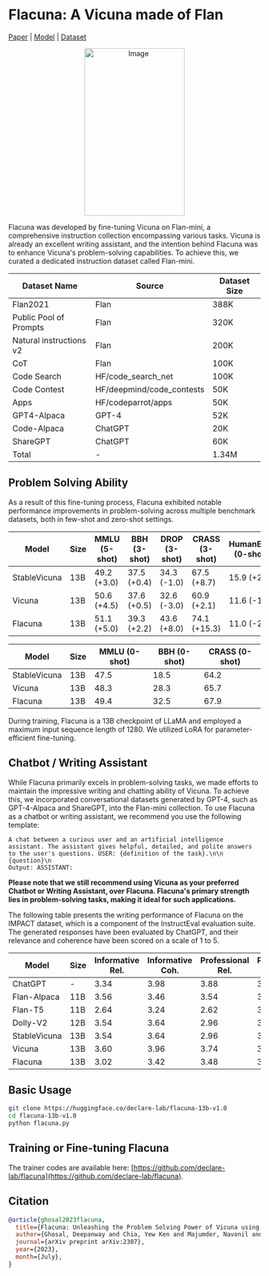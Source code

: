 # Flacuna: A Vicuna made of Flan

[Paper]() | [Model](https://huggingface.co/declare-lab/flacuna-13b-v1.0) | [Dataset](https://huggingface.co/declare-lab/flan-mini)

<p align="center">

<img src="https://declare-lab.net/assets/images/logos/flacuna5.png" alt="Image" width="200" height="335">

</p>

Flacuna was developed by fine-tuning Vicuna on Flan-mini, a comprehensive instruction collection encompassing various tasks. Vicuna is already an excellent writing assistant, and the intention behind Flacuna was to enhance Vicuna's problem-solving capabilities. To achieve this, we curated a dedicated instruction dataset called Flan-mini.

| Dataset Name                | Source                 | Dataset Size |
|-----------------------------|------------------------|--------------|
| Flan2021                    | Flan                   | 388K         |
| Public Pool of Prompts      | Flan                   | 320K         |
| Natural instructions v2     | Flan                   | 200K         |
| CoT                         | Flan                   | 100K         |
| Code Search                 | HF/code_search_net | 100K         |
| Code Contest                | HF/deepmind/code_contests      | 50K          |
| Apps                        | HF/codeparrot/apps      | 50K          |
| GPT4-Alpaca                 | GPT-4                  | 52K          |
| Code-Alpaca                 | ChatGPT                | 20K          |
| ShareGPT                    | ChatGPT                | 60K          |
| Total                       | -                      | 1.34M        |

## Problem Solving Ability

As a result of this fine-tuning process, Flacuna exhibited notable performance improvements in problem-solving across multiple benchmark datasets, both in few-shot and zero-shot settings.

| **Model** | **Size** | **MMLU (5-shot)** | **BBH (3-shot)** | **DROP (3-shot)** | **CRASS (3-shot)** | **HumanEval (0-shot)** | **Avg.** |
| --- | --- | --- | --- | --- | --- | --- | --- |
| StableVicuna | 13B | 49.2 (+3.0) | 37.5 (+0.4) | 34.3 (-1.0) | 67.5 (+8.7) | 15.9 (+2.5) | 40.9 (+2.7) |
| Vicuna | 13B | 50.6 (+4.5) | 37.6 (+0.5) | 32.6 (-3.0) | 60.9 (+2.1) | 11.6 (-1.8) | 38.7 (+0.6) |
| Flacuna | 13B | 51.1 (+5.0) | 39.3 (+2.2) | 43.6 (+8.0) | 74.1 (+15.3) | 11.0 (-2.4) | 43.8 (+5.6) |

| **Model** | **Size** | **MMLU (0-shot)** | **BBH (0-shot)** | **CRASS (0-shot)** |
| --- | --- | --- | --- | --- |
| StableVicuna | 13B | 47.5 | 18.5 | 64.2 |
| Vicuna | 13B | 48.3 | 28.3 | 65.7 |
| Flacuna | 13B | 49.4 | 32.5 | 67.9 |


During training, Flacuna is a 13B checkpoint of LLaMA and employed a maximum input sequence length of 1280. We utilized LoRA for parameter-efficient fine-tuning.

## Chatbot / Writing Assistant

While Flacuna primarily excels in problem-solving tasks, we made efforts to maintain the impressive writing and chatting ability of Vicuna. To achieve this, we incorporated conversational datasets generated by GPT-4, such as GPT-4-Alpaca and ShareGPT, into the Flan-mini collection.
To use Flacuna as a chatbot or writing assistant, we recommend you use the following template:

```
A chat between a curious user and an artificial intelligence assistant. The assistant gives helpful, detailed, and polite answers to the user's questions. USER: {definition of the task}.\n\n
{question}\n
Output: ASSISTANT:

```
**Please note that we still recommend using Vicuna as your preferred Chatbot or Writing Assistant, over Flacuna. Flacuna's primary strength lies in problem-solving tasks, making it ideal for such applications.**

The following table presents the writing performance of Flacuna on the IMPACT dataset, which is a component of the InstructEval evaluation suite. The generated responses have been evaluated by ChatGPT, and their relevance and coherence have been scored on a scale of 1 to 5.


| **Model** | **Size** | **Informative Rel.** | **Informative Coh.** | **Professional Rel.** | **Professional Coh.** | **Argumentative Rel.** | **Argumentative Coh.** | **Creative Rel.** | **Creative Coh.** | **Avg. Rel.** | **Avg. Coh.** |
| --- | --- | --- | --- | --- | --- | --- | --- | --- | --- | --- | --- |
| ChatGPT | - | 3.34 | 3.98 | 3.88 | 3.96 | 3.96 | 3.82 | 3.92 | 3.94 | 3.78 | 3.93 |
| Flan-Alpaca | 11B | 3.56 | 3.46 | 3.54 | 3.70 | 3.22 | 3.28 | 3.70 | 3.40 | 3.51 | 3.46 |
| Flan-T5 | 11B | 2.64 | 3.24 | 2.62 | 3.22 | 2.54 | 3.40 | 2.50 | 2.72 | 2.58 | 3.15 |
| Dolly-V2 | 12B | 3.54 | 3.64 | 2.96 | 3.74 | 3.66 | 3.20 | 3.02 | 3.18 | 3.30 | 3.44 |
| StableVicuna | 13B | 3.54 | 3.64 | 2.96 | 3.74 | 3.30 | 3.20 | 3.02 | 3.18 | 3.21 | 3.44 |
| Vicuna | 13B | 3.60 | 3.96 | 3.74 | 3.82 | 3.82 | 3.56 | 3.82 | 3.92 | 3.75 | 3.82 |
| Flacuna | 13B | 3.02 | 3.42 | 3.48 | 3.52 | 3.38 | 3.02 | 3.92 | 3.80 | 3.45 | 3.44 |


## Basic Usage
```bash
git clone https://huggingface.co/declare-lab/flacuna-13b-v1.0
cd flacuna-13b-v1.0
python flacuna.py
```
## Training or Fine-tuning Flacuna

The trainer codes are available here: [https://github.com/declare-lab/flacuna](https://github.com/declare-lab/flacuna).

## Citation

```bibtex
@article{ghosal2023flacuna,
  title={Flacuna: Unleashing the Problem Solving Power of Vicuna using FLAN Fine-Tuning},
  author={Ghosal, Deepanway and Chia, Yew Ken and Majumder, Navonil and Poria, Soujanya},
  journal={arXiv preprint arXiv:2307},
  year={2023},
  month={July},
}
```
